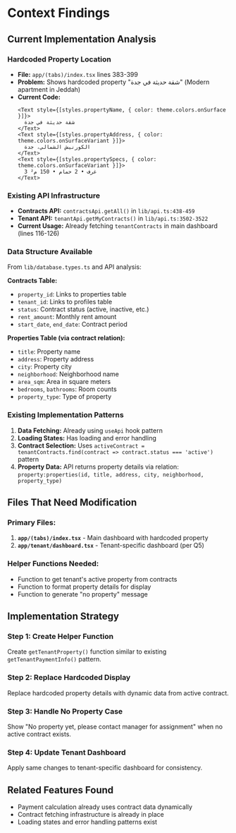 # Context Findings

## Current Implementation Analysis

### Hardcoded Property Location
- **File:** `app/(tabs)/index.tsx` lines 383-399
- **Problem:** Shows hardcoded property "شقة حديثة في جدة" (Modern apartment in Jeddah)
- **Current Code:**
  ```tsx
  <Text style={[styles.propertyName, { color: theme.colors.onSurface }]}>
    شقة حديثة في جدة
  </Text>
  <Text style={[styles.propertyAddress, { color: theme.colors.onSurfaceVariant }]}>
    الكورنيش الشمالي، جدة
  </Text>
  <Text style={[styles.propertySpecs, { color: theme.colors.onSurfaceVariant }]}>
    3 غرف • 2 حمام • 150 م²
  </Text>
  ```

### Existing API Infrastructure
- **Contracts API:** `contractsApi.getAll()` in `lib/api.ts:438-459`
- **Tenant API:** `tenantApi.getMyContracts()` in `lib/api.ts:3502-3522`
- **Current Usage:** Already fetching `tenantContracts` in main dashboard (lines 116-126)

### Data Structure Available
From `lib/database.types.ts` and API analysis:

**Contracts Table:**
- `property_id`: Links to properties table
- `tenant_id`: Links to profiles table  
- `status`: Contract status (active, inactive, etc.)
- `rent_amount`: Monthly rent amount
- `start_date`, `end_date`: Contract period

**Properties Table (via contract relation):**
- `title`: Property name
- `address`: Property address
- `city`: Property city
- `neighborhood`: Neighborhood name
- `area_sqm`: Area in square meters
- `bedrooms`, `bathrooms`: Room counts
- `property_type`: Type of property

### Existing Implementation Patterns
1. **Data Fetching:** Already using `useApi` hook pattern
2. **Loading States:** Has loading and error handling
3. **Contract Selection:** Uses `activeContract = tenantContracts.find(contract => contract.status === 'active')` pattern
4. **Property Data:** API returns property details via relation: `property:properties(id, title, address, city, neighborhood, property_type)`

## Files That Need Modification

### Primary Files:
1. **`app/(tabs)/index.tsx`** - Main dashboard with hardcoded property
2. **`app/tenant/dashboard.tsx`** - Tenant-specific dashboard (per Q5)

### Helper Functions Needed:
- Function to get tenant's active property from contracts
- Function to format property details for display
- Function to generate "no property" message

## Implementation Strategy

### Step 1: Create Helper Function
Create `getTenantProperty()` function similar to existing `getTenantPaymentInfo()` pattern.

### Step 2: Replace Hardcoded Display
Replace hardcoded property details with dynamic data from active contract.

### Step 3: Handle No Property Case  
Show "No property yet, please contact manager for assignment" when no active contract exists.

### Step 4: Update Tenant Dashboard
Apply same changes to tenant-specific dashboard for consistency.

## Related Features Found
- Payment calculation already uses contract data dynamically
- Contract fetching infrastructure is already in place
- Loading states and error handling patterns exist